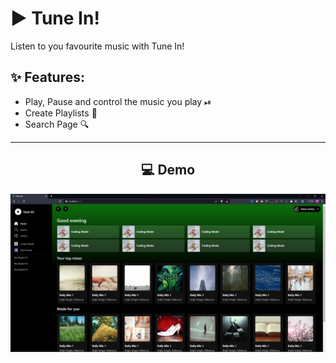 # ▶ Tune In!

Listen to you favourite music with Tune In!

## ✨ Features:
* Play, Pause and control the music you play ⏯
* Create Playlists 💞
* Search Page 🔍
---
<h2 align=center>💻 Demo</h2>
<p align="center">
  <img src="./public/images/demo.png" alt="Demo" width="600">
</p>
